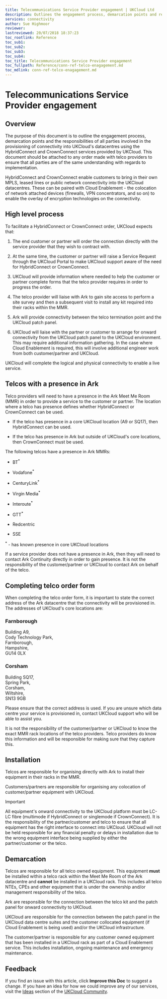 ```yaml
---
title: Telecommunications Service Provider engagement | UKCloud Ltd
description: Outlines the engagement process, demarcation points and responsibilities of all parties  regarding provisioning connectivity into UKCloud via HybridConnect
services: connectivity
author: Sue Highmoor
reviewer:
lastreviewed: 20/07/2018 18:37:23
toc_rootlink: Reference
toc_sub1: 
toc_sub2:
toc_sub3:
toc_sub4:
toc_title: Telecommunications Service Provider engagement
toc_fullpath: Reference/conn-ref-telco-enagagement.md
toc_mdlink: conn-ref-telco-enagagement.md
---
```


# Telecommunications Service Provider engagement

## Overview

The purpose of this document is to outline the engagement process, demarcation points and the responsibilities of all parties involved in the provisioning of connectivity into UKCloud's datacentres using the HybridConnect and CrownConnect services provided by UKCloud. This document should be attached to any order made with telco providers to ensure that all parties are of the same understanding with regards to implementation.

HybridConnect and CrownConnect enable customers to bring in their own MPLS, leased lines or public network connectivity into the UKCloud datacentres. These can be paired with Cloud Enablement - the colocation of network attached devices (firewalls, VPN concentrators, and so on) to enable the overlay of encryption technologies on the connectivity.

## High level process

To facilitate a HybridConnect or CrownConnect order, UKCloud expects that:

1. The end customer or partner will order the connection directly with the service provider that they wish to contract with.

2. At the same time, the customer or partner will raise a Service Request through the UKCloud Portal to make UKCloud support aware of the need for HybridConnect or CrownConnect.

3. UKCloud will provide information where needed to help the customer or partner complete forms that the telco provider requires in order to progress the order.

4. The telco provider will liaise with Ark to gain site access to perform a site survey and then a subsequent visit to install any kit required into their racks within the MMR.

5. Ark will provide connectivity between the telco termination point and the UKCloud patch panel.

6. UKCloud will liaise with the partner or customer to arrange for onward connectivity from the UKCloud patch panel to the UKCloud environment. This may require additional information gathering. In the case where Cloud Enablement is required, this will involve additional engineer work from both customer/partner and UKCloud.

UKCloud will complete the logical and physical connectivity to enable a live service.

## Telcos with a presence in Ark

Telco providers will need to have a presence in the Ark Meet Me Room (MMR) in order to provide a service to the customer or partner. The location where a telco has presence defines whether HybridConnect or CrownConnect can be used.

- If the telco has presence in a core UKCloud location (A9 or SQ17), then HybridConnect can be used.

- If the telco has presence in Ark but outside of UKCloud's core locations, then CrownConnect must be used. 

The following telcos have a presence in Ark MMRs:

- BT<sup>*</sup>

- Vodafone<sup>*</sup>

- CenturyLink<sup>*</sup>

- Virgin Media<sup>*</sup>

- Interoute<sup>*</sup>

- GTT<sup>*</sup>

- Redcentric

- SSE

<sup>*</sup> - has known presence in core UKCloud locations

If a service provider does not have a presence in Ark, then they will need to contact Ark Continuity directly in order to gain presence. It is not the responsibility of the customer/partner or UKCloud to contact Ark on behalf of the telco.

## Completing telco order form

When completing the telco order form, it is important to state the correct address of the Ark datacentre that the connectivity will be provisioned in. The addresses of UKCloud's core locations are:

### Farnborough

Building A9,<br>
Cody Technology Park,<br>
Farnborough,<br>
Hampshire, <br>
GU14 0LX

### Corsham

Building SQ17,<br>
Spring Park,<br>
Corsham,<br>
Wiltshire,<br>
SN13 9GB

Please ensure that the correct address is used. If you are unsure which data centre your service is provisioned in, contact UKCloud support who will be able to assist you.

It is not the responsibility of the customer/partner or UKCloud to know the exact MMR rack locations of the telco providers. Telco providers do know this information and will be responsible for making sure that they capture this.

## Installation

Telcos are responsible for organising directly with Ark to install their equipment in their racks in the MMR.

Customers/partners are responsible for organising any colocation of customer/partner equipment with UKCloud.

> [!IMPORTANT]
> All equipment's onward connectivity to the UKCloud platform must be LC-LC fibre (multimode if HybridConnect or singlemode if CrownConnect). It is the responsibility of the partner/customer and telco to ensure that all equipment has the right interface to connect into UKCloud. UKCloud will not be held responsible for any financial penalty or delays in installation due to the wrong equipment interface being supplied by either the partner/customer or the telco.

## Demarcation

Telcos are responsible for all telco owned equipment. This equipment **must** be installed within a telco rack within the Meet Me Room of the Ark datacentre and **cannot** be installed in a UKCloud rack. This includes all telco NTEs, CPEs and other equipment that is under the ownership and/or management responsibility of the telco.

Ark are responsible for the connection between the telco kit and the patch panel for onward connectivity to UKCloud.

UKCloud are responsible for the connection between the patch panel in the UKCloud data centre suites and the customer collocated equipment (if Cloud Enablement is being used) and/or the UKCloud infrastructure.

The customer/partner is responsible for any customer owned equipment that has been installed in a UKCloud rack as part of a Cloud Enablement service. This includes installation, ongoing maintenance and emergency maintenance.

## Feedback

If you find an issue with this article, click **Improve this Doc** to suggest a change. If you have an idea for how we could improve any of our services, visit the [Ideas](https://community.ukcloud.com/ideas) section of the [UKCloud Community](https://community.ukcloud.com).
